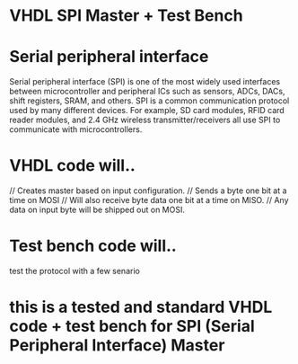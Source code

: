 # VHDL SPI Master + Test Bench
# Serial peripheral interface
Serial peripheral interface (SPI) is one of the most widely used interfaces between microcontroller and peripheral ICs such as sensors, ADCs, DACs, shift registers, SRAM, and others. SPI is a common communication protocol used by many different devices. For example, SD card modules, RFID card reader modules, and 2.4 GHz wireless transmitter/receivers all use SPI to communicate with microcontrollers.
#  VHDL code will..
// Creates master based on input configuration.
// Sends a byte one bit at a time on MOSI
// Will also receive byte data one bit at a time on MISO.
// Any data on input byte will be shipped out on MOSI.
# Test bench code will..
test the protocol with a few senario
# this is a tested and standard VHDL code + test bench for SPI (Serial Peripheral Interface) Master
